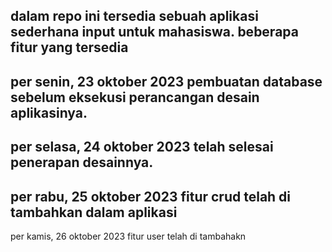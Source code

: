 dalam repo ini tersedia sebuah aplikasi sederhana input untuk mahasiswa.
beberapa fitur yang tersedia
-----
per senin, 23 oktober 2023
pembuatan database sebelum eksekusi perancangan desain aplikasinya.
-----
per selasa, 24 oktober 2023
telah selesai penerapan desainnya.
-----
per rabu, 25 oktober 2023
fitur crud telah di tambahkan dalam aplikasi
-----
per kamis, 26 oktober 2023
fitur user telah di tambahakn
